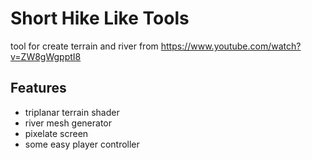 # Short Hike Like Tools
tool for create terrain and river from https://www.youtube.com/watch?v=ZW8gWgpptI8

## Features
- triplanar terrain shader
- river mesh generator
- pixelate screen
- some easy player controller
